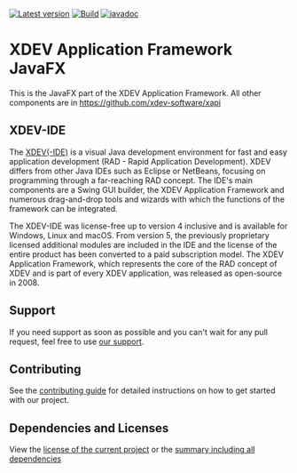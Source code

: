 [![Latest version](https://img.shields.io/maven-central/v/com.xdev-software/xapi-fx)](https://mvnrepository.com/artifact/com.xdev-software/xapi-fx)
[![Build](https://img.shields.io/github/actions/workflow/status/xdev-software/xapi-fx/checkBuild.yml?branch=develop)](https://github.com/xdev-software/xapi-fx/actions/workflows/checkBuild.yml?query=branch%3Adevelop)
[![javadoc](https://javadoc.io/badge2/com.xdev-software/xapi-fx/javadoc.svg)](https://javadoc.io/doc/com.xdev-software/xapi-fx) 
# XDEV Application Framework JavaFX
This is the JavaFX part of the XDEV Application Framework. All other components are in https://github.com/xdev-software/xapi

## XDEV-IDE
The [XDEV(-IDE)](https://xdev.software/en/products/swing-builder) is a visual Java development environment for fast and easy application development (RAD - Rapid Application Development). XDEV differs from other Java IDEs such as Eclipse or NetBeans, focusing on programming through a far-reaching RAD concept. The IDE's main components are a Swing GUI builder, the XDEV Application Framework and numerous drag-and-drop tools and wizards with which the functions of the framework can be integrated.

The XDEV-IDE was license-free up to version 4 inclusive and is available for Windows, Linux and macOS. From version 5, the previously proprietary licensed additional modules are included in the IDE and the license of the entire product has been converted to a paid subscription model. The XDEV Application Framework, which represents the core of the RAD concept of XDEV and is part of every XDEV application, was released as open-source in 2008.

## Support
If you need support as soon as possible and you can't wait for any pull request, feel free to use [our support](https://xdev.software/en/services/support).

## Contributing
See the [contributing guide](./CONTRIBUTING.md) for detailed instructions on how to get started with our project.

## Dependencies and Licenses
View the [license of the current project](LICENSE) or the [summary including all dependencies](https://xdev-software.github.io/xapi-fx/dependencies/)
